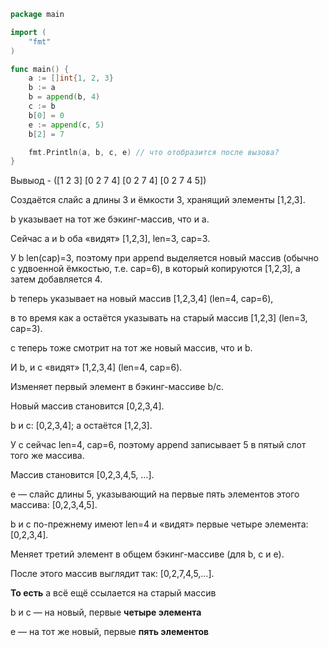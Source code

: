 ```go
package main

import (
	"fmt"
)

func main() {
	a := []int{1, 2, 3}
	b := a
	b = append(b, 4)
	c := b
	b[0] = 0
	e := append(c, 5)
	b[2] = 7

	fmt.Println(a, b, c, e) // что отобразится после вызова?
}
```

Вывыод - ([1 2 3] [0 2 7 4] [0 2 7 4] [0 2 7 4 5])

Создаётся слайс a длины 3 и ёмкости 3, хранящий элементы [1,2,3].

b указывает на тот же бэкинг-массив, что и a.

Сейчас a и b оба «видят» [1,2,3], len=3, cap=3.

У b len(cap)=3, поэтому при append выделяется новый массив (обычно с удвоенной ёмкостью, т.е. cap=6), в который копируются [1,2,3], а затем добавляется 4.

b теперь указывает на новый массив [1,2,3,4] (len=4, cap=6),

в то время как a остаётся указывать на старый массив [1,2,3] (len=3, cap=3).

c теперь тоже смотрит на тот же новый массив, что и b.

И b, и c «видят» [1,2,3,4] (len=4, cap=6).

Изменяет первый элемент в бэкинг-массиве b/c.

Новый массив становится [0,2,3,4].

b и c: [0,2,3,4]; a остаётся [1,2,3].

У c сейчас len=4, cap=6, поэтому append записывает 5 в пятый слот того же массива.

Массив становится [0,2,3,4,5, …].

e — слайс длины 5, указывающий на первые пять элементов этого массива: [0,2,3,4,5].

b и c по-прежнему имеют len=4 и «видят» первые четыре элемента: [0,2,3,4].

Меняет третий элемент в общем бэкинг-массиве (для b, c и e).

После этого массив выглядит так: [0,2,7,4,5,…].


**То есть**
a всё ещё ссылается на старый массив

b и c — на новый, первые **четыре элемента**

e — на тот же новый, первые **пять элементов**
